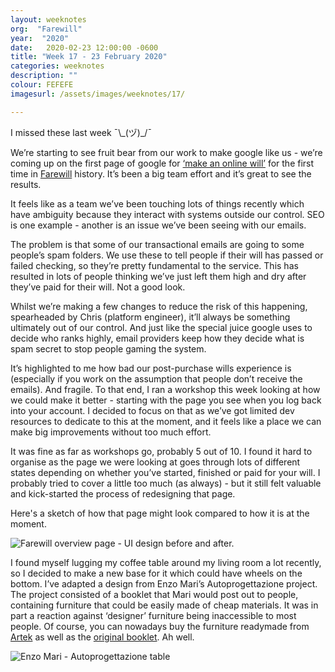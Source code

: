 ```yaml
---
layout: weeknotes
org:  "Farewill"
year:  "2020"
date:   2020-02-23 12:00:00 -0600
title: "Week 17 - 23 February 2020"
categories: weeknotes
description: ""
colour: FEFEFE
imagesurl: /assets/images/weeknotes/17/

---
```



I missed these last week ¯\\\_(ヅ)_/¯

We’re starting to see fruit bear from our work to make google like us - we’re coming up on the first page of google for [‘make an online will’](https://www.google.com/search?q=make+an+online+will) for the first time in [Farewill](https://farewill.com/) history. It’s been a big team effort and it’s great to see the results.

It feels like as a team we’ve been touching lots of things recently which have ambiguity because they interact with systems outside our control. SEO is one example - another is an issue we’ve been seeing with our emails.

The problem is that some of our transactional emails are going to some people’s spam folders. We use these to tell people if their will has passed or failed checking, so they’re pretty fundamental to the service. This has resulted in lots of people thinking we’ve just left them high and dry after they’ve paid for their will. Not a good look. 

Whilst we’re making a few changes to reduce the risk of this happening, spearheaded by Chris (platform engineer), it’ll always be something ultimately out of our control. And just like the special juice google uses to decide who ranks highly, email providers keep how they decide what is spam secret to stop people gaming the system. 

It’s highlighted to me how bad our post-purchase wills experience is (especially if you work on the assumption that people don’t receive the emails). And fragile. To that end, I ran a workshop this week looking at how we could make it better - starting with the page you see when you log back into your account. I decided to focus on that as we’ve got limited dev resources to dedicate to this at the moment, and it feels like a place we can make big improvements without too much effort. 

It was fine as far as workshops go, probably 5 out of 10. I found it hard to organise as the page we were looking at goes through lots of different states depending on whether you’ve started, finished or paid for your will. I probably tried to cover a little too much (as always) - but it still felt valuable and kick-started the process of redesigning that page. 

Here's a sketch of how that page might look compared to how it is at the moment. 

<img src="{{page.imagesurl}}overview_before_after.png"
alt="Farewill overview page - UI design before and after.">


I found myself lugging my coffee table around my living room a lot recently, so I decided to make a new base for it which could have wheels on the bottom. I’ve adapted a design from Enzo Mari’s Autoprogettazione project. The project consisted of a booklet that Mari would post out to people, containing furniture that could be easily made of cheap materials. It was in part a reaction against ‘designer’ furniture being inaccessible to most people. Of course, you can nowadays buy the furniture readymade from [Artek](https://www.endclothing.com/gb/artek-enzo-mari-1974-sedia-1-chair-28101901.html) as well as the [original booklet](https://www.corraini.com/en/catalogo/scheda_libro/62/autoprogettazione). Ah well. 

<img src="{{page.imagesurl}}enzo-mari-table.jpg"
alt="Enzo Mari - Autoprogettazione table">
